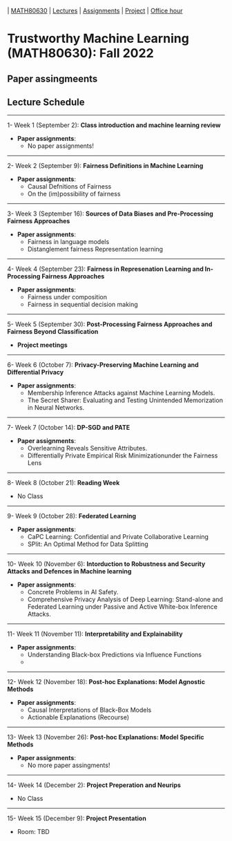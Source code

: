 | [MATH80630](main.md) | [Lectures](lectures.md) | [Assignments](assingments.md) | [Project](project.md) | [Office hour](office_hr.md)
# Trustworthy Machine Learning (MATH80630): Fall 2022

## Paper assingmeents
## Lecture Schedule
___
1- <span style="font-size:1em;">Week 1 (September 2): **Class introduction and machine learning review**</span>
- **Paper assignments**: 
  * No paper assignments!

___
2- <span style="font-size:1em;">Week 2 (September 9): **Fairness Definitions in Machine Learning**</span>
- **Paper assignments**: 
  * Causal Defnitions of Fairness
  * On the (im)possibility of fairness

___
3- <span style="font-size:1em;">Week 3 (September 16): **Sources of Data Biases and Pre-Processing Fairness Approaches**</span>
- **Paper assignments**: 
  * Fairness in language models
  * Distanglement fairness Representation learning

___
4- <span style="font-size:1em;">Week 4 (September 23): **Fairness in Represenation Learning and In-Processing Fairness Approaches**</span>
- **Paper assignments**: 
  * Fairness under composition
  * Fairness in sequential decision making

___
5- <span style="font-size:1em;">Week 5 (September 30): **Post-Processing Fairness Approaches and Fairness Beyond Classification**</span>
- **Project meetings**

___
6- <span style="font-size:1em;">Week 6 (October 7): **Privacy-Preserving Machine Learning and Differential Privacy**</span>
- **Paper assignments**: 
  * Membership Inference Attacks against Machine Learning Models.
  * The Secret Sharer: Evaluating and Testing Unintended Memorization in Neural Networks.

___
7- <span style="font-size:1em;">Week 7 (October 14): **DP-SGD and PATE**</span>
- **Paper assignments**: 
  * Overlearning Reveals Sensitive Attributes.
  * Differentially Private Empirical Risk Minimizationunder the Fairness Lens

___
8- <span style="font-size:1em;">Week 8 (October 21): **Reading Week**</span>
- No Class
 
 
___
9- <span style="font-size:1em;">Week 9 (October 28): **Federated Learning**</span>
- **Paper assignments**: 
  * CaPC Learning: Confidential and Private Collaborative Learning
  * SPlit: An Optimal Method for Data Splitting

___
10- <span style="font-size:1em;">Week 10 (November 6): **Intorduction to Robustness and Security Attacks and Defences in Machine learning**</span>
- **Paper assignments**: 
  * Concrete Problems in AI Safety.
  * Comprehensive Privacy Analysis of Deep Learning: Stand-alone and Federated Learning under Passive and Active White-box Inference Attacks.

___
11- <span style="font-size:1em;">Week 11 (November 11): **Interpretability and Explainability**</span>
- **Paper assignments**: 
  * Understanding Black-box Predictions via Influence Functions
  * 

___
12- <span style="font-size:1em;">Week 12 (November 18): **Post-hoc Explanations: Model Agnostic Methods**</span>
- **Paper assignments**: 
  * Causal Interpretations of Black-Box Models
  * Actionable Explanations (Recourse)

___
13- <span style="font-size:1em;">Week 13 (November 26): **Post-hoc Explanations: Model Specific Methods**</span>
- **Paper assignments**: 
  * No more paper assingments!

___
14- <span style="font-size:1em;">Week 14 (December 2): **Project Preperation and Neurips**</span>
- No Class

___
15- <span style="font-size:1em;">Week 15 (December 9): **Project Presentation**</span>
- Room: TBD 


